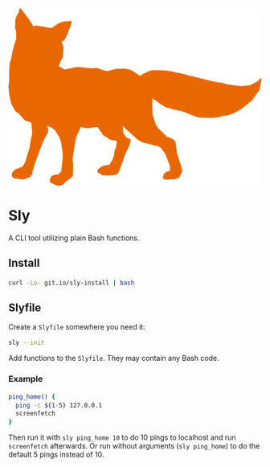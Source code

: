 ![Fox](./Fox.png)

# Sly
A CLI tool utilizing plain Bash functions.

## Install

```bash
curl -Lo- git.io/sly-install | bash
```

## Slyfile

Create a `Slyfile` somewhere you need it:

```bash
sly --init
```

Add functions to the `Slyfile`. They may contain any Bash code.

### Example

```bash
ping_home() {
  ping -c ${1-5} 127.0.0.1
  screenfetch
}
```

Then run it with `sly ping_home 10` to do 10 pings to localhost and run `screenfetch` afterwards. Or run without arguments (`sly ping_home`) to do the default 5 pings instead of 10.

